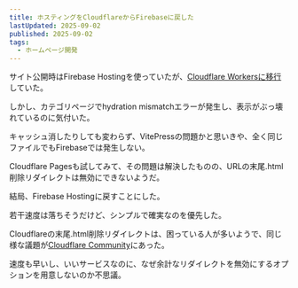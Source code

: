 ```yaml
---
title: ホスティングをCloudflareからFirebaseに戻した
lastUpdated: 2025-09-02
published: 2025-09-02
tags:
  - ホームページ開発
---
```

サイト公開時はFirebase Hostingを使っていたが、[Cloudflare Workersに移行](/poem/2025-08-firebase-hosting-to-cloudflare-workers.html)していた。

しかし、カテゴリページでhydration mismatchエラーが発生し、表示がぶっ壊れているのに気付いた。

キャッシュ消したりしても変わらず、VitePressの問題かと思いきや、全く同じファイルでもFirebaseでは発生しない。

Cloudflare Pagesも試してみて、その問題は解決したものの、URLの末尾.html削除リダイレクトは無効にできないようだ。

結局、Firebase Hostingに戻すことにした。

若干速度は落ちそうだけど、シンプルで確実なのを優先した。

Cloudflareの末尾.html削除リダイレクトは、困っている人が多いようで、同じ様な議題が[Cloudflare Community](https://community.cloudflare.com/t/cloudflare-pages-get-rid-of-redundat-308-redirect/324582)にあった。

速度も早いし、いいサービスなのに、なぜ余計なリダイレクトを無効にするオプションを用意しないのか不思議。
